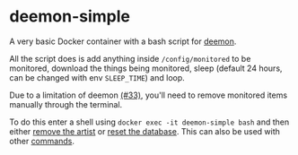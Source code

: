 # deemon-simple

A very basic Docker container with a bash script for [deemon](https://github.com/digitalec/deemon).

All the script does is add anything inside `/config/monitored` to be monitored, download the things being monitored, sleep (default 24 hours, can be changed with env `SLEEP_TIME`) and loop.

Due to a limitation of deemon [(#33)](https://github.com/digitalec/deemon/issues/33), you'll need to remove monitored items manually through the terminal.

To do this enter a shell using `docker exec -it deemon-simple bash` and then either [remove the artist](https://digitalec.github.io/deemon/docs/commands/monitor.html#stop-monitoring-an-artist) or [reset the database](https://digitalec.github.io/deemon/docs/commands/reset.html).
This can also be used with other [commands](https://digitalec.github.io/deemon/docs/commands).
